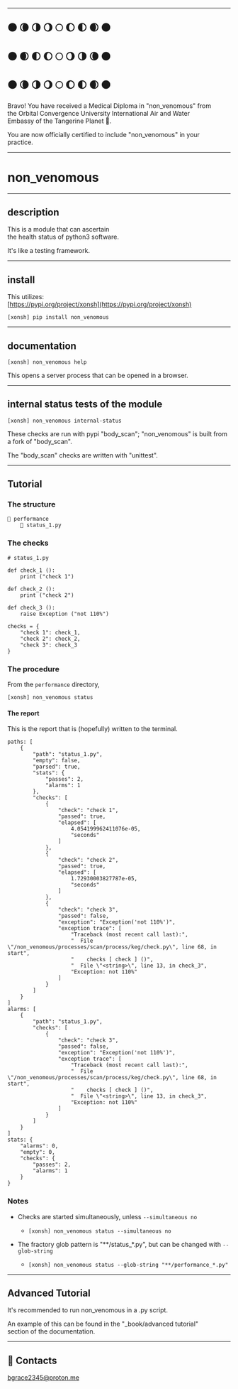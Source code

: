 


******

## 🌑 🌘 🌗 🌖 🌕 🌔 🌓 🌒 🌑 
## 🌑 🌒 🌓 🌔 🌕 🌖 🌗 🌘 🌑 
## 🌑 🌘 🌗 🌖 🌕 🌔 🌓 🌒 🌑 

Bravo!  You have received a Medical Diploma in "non_venomous" from      
the Orbital Convergence University International Air and Water   
Embassy of the Tangerine Planet 🍊.  

You are now officially certified to include "non_venomous" in your   
practice.    

******



# non_venomous   

---

## description
This is a module that can ascertain   
the health status of python3 software.   

It's like a testing framework.    
		
---		
		
## install

This utilizes:     
[https://pypi.org/project/xonsh](https://pypi.org/project/xonsh)   

```
[xonsh] pip install non_venomous
```

   
---
	
## documentation   
```
[xonsh] non_venomous help 
```

This opens a server process that can be opened in a browser. 
	
---	
	
## internal status tests of the module
```
[xonsh] non_venomous internal-status
```
	
These checks are run with pypi "body_scan";
"non_venomous" is built from a fork of "body_scan".

The "body_scan" checks are written with "unittest". 
	
---

## Tutorial

### The structure
```
📁 performance
	📜 status_1.py
```

### The checks
```		
# status_1.py

def check_1 ():
	print ("check 1")
	
def check_2 ():
	print ("check 2")
	
def check_3 ():
	raise Exception ("not 110%")

checks = {
	"check 1": check_1,
	"check 2": check_2,
	"check 3": check_3
}
```
		
### The procedure
From the `performance` directory,   
```
[xonsh] non_venomous status
```

#### The report
This is the report that is (hopefully) written to the terminal.  

```
paths: [
	{
		"path": "status_1.py",
		"empty": false,
		"parsed": true,
		"stats": {
			"passes": 2,
			"alarms": 1
		},
		"checks": [
			{
				"check": "check 1",
				"passed": true,
				"elapsed": [
					4.054199962411076e-05,
					"seconds"
				]
			},
			{
				"check": "check 2",
				"passed": true,
				"elapsed": [
					1.72930003827787e-05,
					"seconds"
				]
			},
			{
				"check": "check 3",
				"passed": false,
				"exception": "Exception('not 110%')",
				"exception trace": [
					"Traceback (most recent call last):",
					"  File \"/non_venomous/processes/scan/process/keg/check.py\", line 68, in start",
					"    checks [ check ] ()",
					"  File \"<string>\", line 13, in check_3",
					"Exception: not 110%"
				]
			}
		]
	}
]
alarms: [
	{
		"path": "status_1.py",
		"checks": [
			{
				"check": "check 3",
				"passed": false,
				"exception": "Exception('not 110%')",
				"exception trace": [
					"Traceback (most recent call last):",
					"  File \"/non_venomous/processes/scan/process/keg/check.py\", line 68, in start",
					"    checks [ check ] ()",
					"  File \"<string>\", line 13, in check_3",
					"Exception: not 110%"
				]
			}
		]
	}
]
stats: {
	"alarms": 0,
	"empty": 0,
	"checks": {
		"passes": 2,
		"alarms": 1
	}
}
```
	
### Notes
- Checks are started simultaneously, unless `--simultaneous no`
	- `[xonsh] non_venomous status --simultaneous no`

- The fractory glob pattern is "**/status_*.py", but can be changed with `--glob-string`  
    - `[xonsh] non_venomous status --glob-string "**/performance_*.py"`  	
	
---

## Advanced Tutorial   

It's recommended to run non_venomous in a .py script.    

An example of this can be found in the "_book/advanced tutorial"  
section of the documentation.   

---

## 📡 Contacts
bgrace2345@proton.me
	
		
		
	

